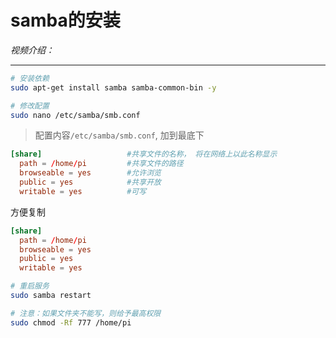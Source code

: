 # samba的安装

*视频介绍：*

---

```bash
# 安装依赖
sudo apt-get install samba samba-common-bin -y

# 修改配置
sudo nano /etc/samba/smb.conf
```

> 配置内容`/etc/samba/smb.conf`, 加到最底下
```conf
[share]                   #共享文件的名称， 将在网络上以此名称显示
  path = /home/pi         #共享文件的路径
  browseable = yes        #允许浏览
  public = yes            #共享开放
  writable = yes          #可写
```
方便复制
```conf
[share]
  path = /home/pi
  browseable = yes
  public = yes
  writable = yes
```

```bash
# 重启服务
sudo samba restart

# 注意：如果文件夹不能写，则给予最高权限
sudo chmod -Rf 777 /home/pi
```